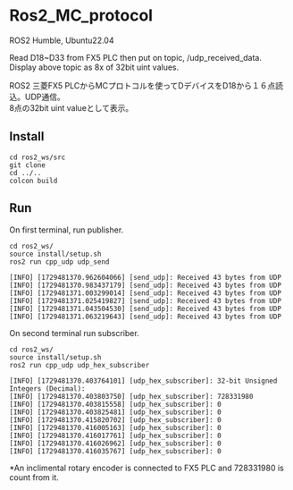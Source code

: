 # Ros2_MC_protocol
ROS2 Humble, Ubuntu22.04

Read D18~D33 from FX5 PLC then put on topic, 
/udp_received_data.<br>Display above topic as 8x of 32bit uint values.

ROS2 三菱FX5 PLCからMCプロトコルを使ってDデバイスをD18から１６点読込。UDP通信。<br>8点の32bit uint valueとして表示。

## Install
```
cd ros2_ws/src
git clone
cd ../..
colcon build
```

## Run
On first terminal, run publisher.
```
cd ros2_ws/
source install/setup.sh
ros2 run cpp_udp udp_send
```
```
[INFO] [1729481370.962604066] [send_udp]: Received 43 bytes from UDP
[INFO] [1729481370.983437179] [send_udp]: Received 43 bytes from UDP
[INFO] [1729481371.003299014] [send_udp]: Received 43 bytes from UDP
[INFO] [1729481371.025419827] [send_udp]: Received 43 bytes from UDP
[INFO] [1729481371.043504530] [send_udp]: Received 43 bytes from UDP
[INFO] [1729481371.063219643] [send_udp]: Received 43 bytes from UDP
```



On second terminal run subscriber.
```
cd ros2_ws/
source install/setup.sh
ros2 run cpp_udp udp_hex_subscriber
```
```
[INFO] [1729481370.403764101] [udp_hex_subscriber]: 32-bit Unsigned Integers (Decimal):
[INFO] [1729481370.403803750] [udp_hex_subscriber]: 728331980
[INFO] [1729481370.403815558] [udp_hex_subscriber]: 0
[INFO] [1729481370.403825481] [udp_hex_subscriber]: 0
[INFO] [1729481370.415820702] [udp_hex_subscriber]: 0
[INFO] [1729481370.416005163] [udp_hex_subscriber]: 0
[INFO] [1729481370.416017761] [udp_hex_subscriber]: 0
[INFO] [1729481370.416026962] [udp_hex_subscriber]: 0
[INFO] [1729481370.416035767] [udp_hex_subscriber]: 0
```
*An inclimental rotary encoder is connected to FX5 PLC and 728331980 is count from it. 
